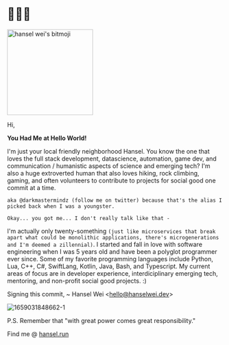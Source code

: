 
# 👋🏻👀

<div class="bitmojiAni"><img svg-inline="" src="https://d33wubrfki0l68.cloudfront.net/3ea6eb76f06258da302d0e6688da27208299515e/3c16e/_nuxt/img/52c585f.svg" alt="hansel wei's bitmoji" class="icon" height="200px" width="200px"></div> 

Hi, 

**You Had Me at Hello World!**

I'm just your local friendly neighborhood Hansel. You know the one that loves the full stack development, datascience, automation, game dev, and communication / humanistic aspects of science and emerging tech? I'm also a huge extroverted human that also loves hiking, rock climbing, gaming, and often volunteers to contribute to projects for social good one commit at a time.

`aka @darkmastermindz (follow me on twitter) because that's the alias I picked back when I was a youngster.`

`Okay... you got me... I don't really talk like that -`

I'm actually only twenty-something `(just like microservices that break apart what could be monolithic applications, there's microgenerations and I'm deemed a zillennial)`. I started and fall in love with software engineering when I was 5 years old and have been a polyglot programmer ever since. Some of my favorite programming languages include Python, Lua, C++, C#, SwiftLang, Kotlin, Java, Bash, and Typescript. My current areas of focus are in developer experience, interdiciplinary emerging tech, mentoring, and non-profit social good projects. :)

Signing this commit,
 ~ Hansel Wei <<hello@hanselwei.dev>>
 
 ![1659031848662-1](https://user-images.githubusercontent.com/6164335/196332880-40364e58-a113-4efd-8f88-62ccbf864a63.jpeg)
 
 P.S. Remember that "with great power comes great responsibility."

Find me @ [hansel.run](https://hansel.run)
